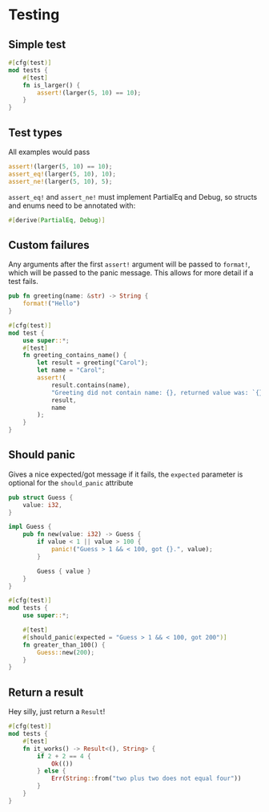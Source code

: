 # Testing

## Simple test
```rust
#[cfg(test)]
mod tests {
    #[test]
    fn is_larger() {
        assert!(larger(5, 10) == 10);
    }
}
```

## Test types
All examples would pass
```rust
assert!(larger(5, 10) == 10);
assert_eq!(larger(5, 10), 10);
assert_ne!(larger(5, 10), 5);
```
`assert_eq!` and `assert_ne!` must implement PartialEq and Debug, so structs and enums need to be annotated with:
```rust
#[derive(PartialEq, Debug)]
```

## Custom failures
Any arguments after the first `assert!` argument will be passed to `format!`, which will be passed to the panic message. This allows for more detail if a test fails.
```rust
pub fn greeting(name: &str) -> String {
    format!("Hello")
}

#[cfg(test)]
mod test {
    use super::*;
    #[test]
    fn greeting_contains_name() {
        let result = greeting("Carol");
        let name = "Carol";
        assert!(
            result.contains(name),
            "Greeting did not contain name: {}, returned value was: `{}`",
            result,
            name
        );
    }
}
```
## Should panic
Gives a nice expected/got message if it fails, the `expected` parameter is optional for the `should_panic` attribute
```rust
pub struct Guess {
    value: i32,
}

impl Guess {
    pub fn new(value: i32) -> Guess {
        if value < 1 || value > 100 {
            panic!("Guess > 1 && < 100, got {}.", value);
        }

        Guess { value }
    }
}

#[cfg(test)]
mod tests {
    use super::*;

    #[test]
    #[should_panic(expected = "Guess > 1 && < 100, got 200")]
    fn greater_than_100() {
        Guess::new(200);
    }
}
```
## Return a result
Hey silly, just return a `Result`!
```rust
#[cfg(test)]
mod tests {
    #[test]
    fn it_works() -> Result<(), String> {
        if 2 + 2 == 4 {
            Ok(())
        } else {
            Err(String::from("two plus two does not equal four"))
        }
    }
}
```